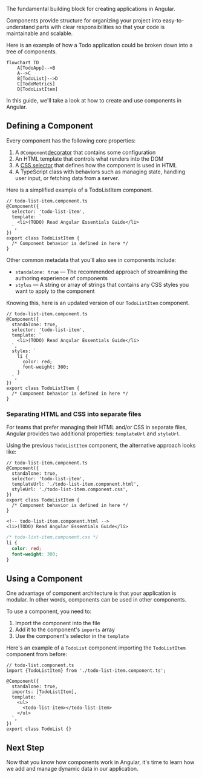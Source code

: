 <docs-decorative-header title="Components" imgSrc="adev/src/assets/images/components.svg"> <!-- markdownlint-disable-line -->
The fundamental building block for creating applications in Angular.
</docs-decorative-header>

Components provide structure for organizing your project into easy-to-understand parts with clear responsibilities so that your code is maintainable and scalable.

Here is an example of how a Todo application could be broken down into a tree of components.

```mermaid
flowchart TD
    A[TodoApp]-->B
    A-->C
    B[TodoList]-->D
    C[TodoMetrics]
    D[TodoListItem]
```

In this guide, we'll take a look at how to create and use components in Angular.

## Defining a Component

Every component has the following core properties:

1. A `@Component`[decorator](https://www.typescriptlang.org/docs/handbook/decorators.html) that contains some configuration
2. An HTML template that controls what renders into the DOM
3. A [CSS selector](https://developer.mozilla.org/docs/Learn/CSS/Building_blocks/Selectors) that defines how the component is used in HTML
4. A TypeScript class with behaviors such as managing state, handling user input, or fetching data from a server.

Here is a simplified example of a TodoListItem component.

```angular-ts
// todo-list-item.component.ts
@Component({
  selector: 'todo-list-item',
  template: `
    <li>(TODO) Read Angular Essentials Guide</li>
  `,
})
export class TodoListItem {
  /* Component behavior is defined in here */
}
```

Other common metadata that you'll also see in components include:

- `standalone: true` — The recommended approach of streamlining the authoring experience of components
- `styles` — A string or array of strings that contains any CSS styles you want to apply to the component

Knowing this, here is an updated version of our `TodoListItem` component.

```angular-ts
// todo-list-item.component.ts
@Component({
  standalone: true,
  selector: 'todo-list-item',
  template: `
    <li>(TODO) Read Angular Essentials Guide</li>
  `,
  styles: `
    li {
      color: red;
      font-weight: 300;
    }
  `,
})
export class TodoListItem {
  /* Component behavior is defined in here */
}
```

### Separating HTML and CSS into separate files

For teams that prefer managing their HTML and/or CSS in separate files, Angular provides two additional properties: `templateUrl` and `styleUrl`.

Using the previous `TodoListItem` component, the alternative approach looks like:

```angular-ts
// todo-list-item.component.ts
@Component({
  standalone: true,
  selector: 'todo-list-item',
  templateUrl: './todo-list-item.component.html',
  styleUrl: './todo-list-item.component.css',
})
export class TodoListItem {
  /* Component behavior is defined in here */
}
```

```angular-html
<!-- todo-list-item.component.html -->
<li>(TODO) Read Angular Essentials Guide</li>
```

```css
/* todo-list-item.component.css */
li {
  color: red;
  font-weight: 300;
}
```

## Using a Component

One advantage of component architecture is that your application is modular. In other words, components can be used in other components.

To use a component, you need to:

1. Import the component into the file
2. Add it to the component's `imports` array
3. Use the component's selector in the `template`

Here's an example of a `TodoList` component importing the `TodoListItem` component from before:

```angular-ts
// todo-list.component.ts
import {TodoListItem} from './todo-list-item.component.ts';

@Component({
  standalone: true,
  imports: [TodoListItem],
  template: `
    <ul>
      <todo-list-item></todo-list-item>
    </ul>
  `,
})
export class TodoList {}
```

## Next Step

Now that you know how components work in Angular, it's time to learn how we add and manage dynamic data in our application.

<docs-pill-row>
  <docs-pill title="Managing Dynamic Data" href="essentials/managing-dynamic-data" />
</docs-pill-row>
